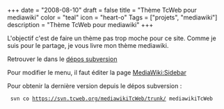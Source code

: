 +++
date = "2008-08-10"
draft = false
title = "Thème TcWeb pour mediawiki"
color = "teal"
icon = "heart-o"
Tags = ["projets", "mediawiki"]
description = "Thème TcWeb pour mediawiki"
+++

L'objectif c'est de faire un thème pas trop moche pour ce site. Comme je
suis pour le partage, je vous livre mon thème mediawiki.

Retrouver le dans le [dépos
subversion](http://tcweb.org/websvn/listing.php?repname=mediawikiTcWeb&path=%2F&sc=0)

Pour modifier le menu, il faut éditer la page <MediaWiki:Sidebar>

Pour obtenir la dernière version depuis le dépos subversion :

` svn co `[`https://svn.tcweb.org/mediawikiTcWeb/trunk/`](https://svn.tcweb.org/mediawikiTcWeb/trunk/)` mediawikiTcWeb`
